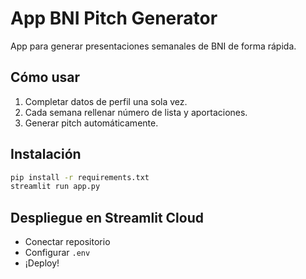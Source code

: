 # App BNI Pitch Generator

App para generar presentaciones semanales de BNI de forma rápida.

## Cómo usar

1. Completar datos de perfil una sola vez.
2. Cada semana rellenar número de lista y aportaciones.
3. Generar pitch automáticamente.

## Instalación

```bash
pip install -r requirements.txt
streamlit run app.py
```

## Despliegue en Streamlit Cloud

- Conectar repositorio
- Configurar `.env`
- ¡Deploy!